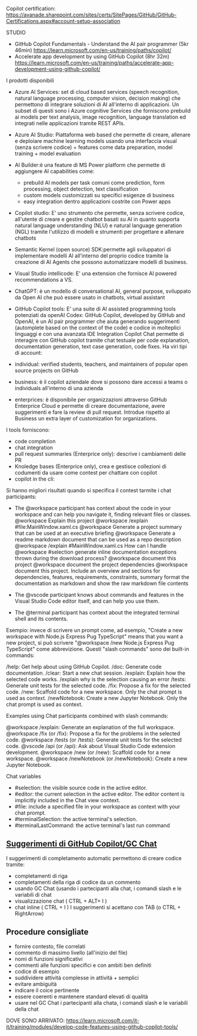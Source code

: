 Copilot certification:
https://avanade.sharepoint.com/sites/certs/SitePages/GitHub/GitHub-Certifications.aspx#account-setup-association

STUDIO
- GitHub Copilot Fundamentals - Understand the AI pair programmer (5kr 46min)
https://learn.microsoft.com/en-us/training/paths/copilot/
- Accelerate app development by using GitHub Copilot (8hr 32m)
https://learn.microsoft.com/en-us/training/paths/accelerate-app-development-using-github-copilot/

I prodotti disponibili

- Azure AI Services: set di cloud based services (speech recognition, natural language processing, computer vision, decision making) che permettono di integrare soluzioni di AI all'interno di applicazioni.  Un subset di questi sono i Azure cognitive Services che forniscono prebuild ai models per text analysis, image recognition, language translation ed integrati nelle applicazioni tramite REST APIs.

- Azure AI Studio: Piattaforma web based che permette di creare, allenare e deploiare machine learning models usando una interfaccia visual (senza scrivere codice) + features come data preparation, model training + model evaluation

- AI Builder:è una feature di MS Power platform che permette di aggiungere AI capabilities come:
	- prebuild AI models per task comuni come prediction, form processing, object detection, text classification
	- custom models customizzati su specifici esigenze di business
	- easy integration dentro applicazioni costrite con Power apps

- Copilot studio: E' uno strumento che permette, senza scrivere codice, all'utente di creare e gestire chatbot basati su AI in quanto supporta natural language understanding (NLU) e natural language generation (NGL) tramite l'utilizzo di modelli e strumenti per progettare e allenare chatbots

- Semantic Kernel (open source) SDK:permette agli sviluppatori di implementare modelli AI all'interno del proprio codice tramite la creazione di AI Agents che possono automatizzare modelli di business.

- Visual Studio intellicode: E' una extension che fornisce AI powered recommendations a VS.

- ChatGPT: è un modello di conversational AI, general purpose, sviluppato da Open AI che può essere usato in chatbots, virtual assistant

- GitHub Copilot tools: E' una suite di AI assisted programming tools potenziati da openAI Codex:
GitHub Copilot, developed by GitHub and OpenAI,  è un AI pair programmer che aiuta generando suggerimenti  (automplete based on the context of the code) e codice in molteplici linguaggi e con una avanzata IDE Integration
Copilot Chat permette di interagire con GitHub copilot tramite chat testuale per code explanation, documentation generation, text case generation, code fixes. Ha viri tipi di account:
- individual: verified students, teachers, and maintainers of popular open source projects on GitHub
- business: è il copilot aziendale dove si possono dare accessi a teams o individuals all'interno di una azienda
- enterprices: è disponibile per organizzazioni attraverso GitHub Enterprice Cloud e permette di creare documentazione, avere suggerimenti e fare la review di pull request. Introdue rispetto al Business un extra layer of customization for organizations.

I tools forniscono:
- code completion
- chat integration
- pull request summaries (Enterprice only): descrive i cambiamenti delle PR
- Knoledge bases (Enterprice only), crea e gestisce collezioni di codumenti da usare come contest per chattare con copilot
- copilot in the cli: 


Si hanno migliori risultati quando si specifica il contest tarmite i chat participants:
- The @workspace participant has context about the code in your workspace and can help you navigate it, finding relevant files or classes.
@workspace Explain this project
@workspace /explain #file:MainWindow.xaml.cs
@workspace Generate a project summary that can be used at an executive briefing
@workspace Generate a readme markdown document that can be used as a repo description
@workspace /explain #MainWindow.xaml.cs How can I handle 
@workspace #selection generate inline documentation
exceptions thrown during the download process?
@workspace document this project
@workspace document the project dependencies
@workspace document this project. Include an overview and sections for dependencies, features, requirements, constraints, summary
format the documentation as markdown and show the raw markdown file contents

- The @vscode participant knows about commands and features in the Visual Studio Code editor itself, and can help you use them.
- The @terminal participant has context about the integrated terminal shell and its contents.


Esempio: invece di scrivere un prompt come, ad esempio, "Create a new workspace with Node.js Express Pug TypeScript" means that you want a new project, si può scrivere "@workspace /new Node.js Express Pug TypeScript" come abbrevizione. Questi "slash commands" sono dei built-in commands:

/help: Get help about using GitHub Copilot.
/doc: Generate code documentation.
/clear: Start a new chat session.
/explain: Explain how the selected code works.
/explain why is the selection causing an error
/tests: Generate unit tests for the selected code.
/fix: Propose a fix for the selected code.
/new: Scaffold code for a new workspace. Only the chat prompt is used as context.
/newNotebook: Create a new Jupyter Notebook. Only the chat prompt is used as context.

Examples using Chat participants combined with slash commands:

@workspace /explain: Generate an explanation of the full workspace.
@workspace /fix (or /fix): Propose a fix for the problems in the selected code.
@workspace /tests (or /tests): Generate unit tests for the selected code.
@vscode /api (or /api): Ask about Visual Studio Code extension development.
@workspace /new (or /new): Scaffold code for a new workspace.
@workspace /newNotebook (or /newNotebook): Create a new Jupyter Notebook.

Chat variables
- #selection: the visible source code in the active editor.
- #editor: the current selection in the active editor. The editor content is implicitly included in the Chat view context.
- #file: include a specified file in your workspace as context with your chat prompt.
- #terminalSelection: the active terminal's selection.
- #terminalLastCommand: the active terminal's last run command


## [Suggerimenti di GitHub Copilot/GC Chat](https://learn.microsoft.com/it-it/training/modules/develop-code-features-using-github-copilot-tools/)
I suggerimenti di completamento automatic permettono di creare codice tramite:
- completamenti di riga
- completamenti della riga di codice da un commento
- usando GC Chat (usando i partecipanti alla chat, i comandi slash e le variabili di chat
- visualizzazione chat ( CTRL + ALT+ I )  
- chat inline ( CTRL + I )
I suggerimenti si acettano con TAB (o CTRL + RightArrow)

## Procedure consigliate

- fornire contesto, file correlati
- commento di massimo livello (all'inizio del file)
- nomi di funzioni significativi
- commenti alle funzioni specifici e con ambiti ben definiti
- codice di esempio
- suddividere attività complesse in attività + semplici
- evitare ambiguità
- indicare il coice pertinente
- essere coerenti e mantenere standard elevati di qualità
- usare nel GC Chat i partecipanti alla chata, i comandi slash e le variabili della chat



DOVE SONO ARRIVATO:
https://learn.microsoft.com/it-it/training/modules/develop-code-features-using-github-copilot-tools/












